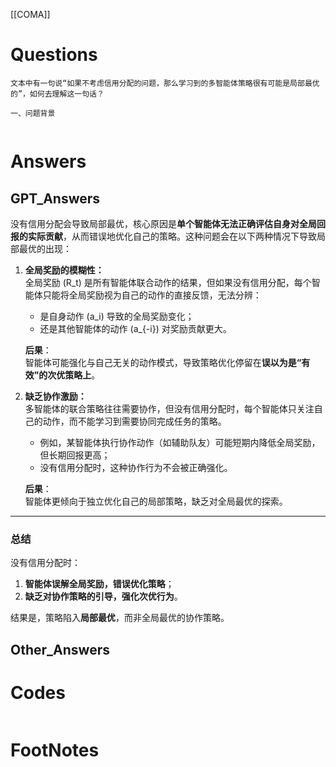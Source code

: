 [[COMA]]

# Questions


	文本中有一句说“如果不考虑信用分配的问题，那么学习到的多智能体策略很有可能是局部最优的”，如何去理解这一句话？


```ad-question
一、问题背景


```


# Answers

## GPT_Answers
没有信用分配会导致局部最优，核心原因是**单个智能体无法正确评估自身对全局回报的实际贡献**，从而错误地优化自己的策略。这种问题会在以下两种情况下导致局部最优的出现：

1. **全局奖励的模糊性：**  
   全局奖励 \(R_t\) 是所有智能体联合动作的结果，但如果没有信用分配，每个智能体只能将全局奖励视为自己的动作的直接反馈，无法分辨：
   - 是自身动作 \(a_i\) 导致的全局奖励变化；
   - 还是其他智能体的动作 \(a_{-i}\) 对奖励贡献更大。

   **后果**：  
   智能体可能强化与自己无关的动作模式，导致策略优化停留在**误以为是“有效”的次优策略上**。

2. **缺乏协作激励：**  
   多智能体的联合策略往往需要协作，但没有信用分配时，每个智能体只关注自己的动作，而不能学习到需要协同完成任务的策略。  
   - 例如，某智能体执行协作动作（如辅助队友）可能短期内降低全局奖励，但长期回报更高；  
   - 没有信用分配时，这种协作行为不会被正确强化。

   **后果**：  
   智能体更倾向于独立优化自己的局部策略，缺乏对全局最优的探索。

---

### 总结

没有信用分配时：
1. **智能体误解全局奖励，错误优化策略**；
2. **缺乏对协作策略的引导，强化次优行为**。

结果是，策略陷入**局部最优**，而非全局最优的协作策略。

## Other_Answers


# Codes

```python

```


# FootNotes
